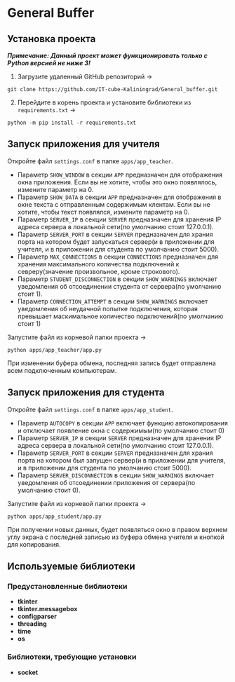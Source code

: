 # General Buffer
## Установка проекта
***Примечание: Данный проект может функционировать только с Python версией не ниже 3!***
1. Загрузите удаленный GitHub репозиторий ->
```shell
git clone https://github.com/IT-cube-Kaliningrad/General_buffer.git
```
2. Перейдите в корень проекта и установите библиотеки из ```requirements.txt``` ->
```shell
python -m pip install -r requirements.txt
```
## Запуск приложения для учителя
Откройте файл ```settings.conf``` в папке ```apps/app_teacher```.
  * Параметр ```SHOW_WINDOW``` в секции ```APP``` предназначен для отображения окна приложения. Если вы не хотите, чтобы это окно появлялось, измените параметр на 0.
   * Параметр ```SHOW_DATA``` в секции ```APP``` предназначен для отображения в окне текста с отправленным содержимым клентам. Если вы не хотите, чтобы текст появлялся, измените параметр на 0.
  * Параметр ```SERVER_IP``` в секции ```SERVER``` предназначен для хранения IP адреса сервера в локальной сети(по умолчанию стоит 127.0.0.1).
  * Параметр ```SERVER_PORT``` в секции ```SERVER``` предназначен для храния порта на котором будет запускаться сервер(и в приложении для учителя, и в приложении для студента по умолчанию стоит 5000).
  * Параметр ```MAX_CONNECTIONS``` в секции ```CONNECTIONS``` предназначен для хранения максимального количества подключений к севреру(значение произвольное, кроме строкового).
  * Параметр ```STUDENT_DISCONNECTION``` в секции ```SHOW_WARNINGS``` включает уведомления об отсоединении студента от сервера(по умолчанию стоит 1).
  * Параметр ```CONNECTION_ATTEMPT``` в секции ```SHOW_WARNINGS``` включает уведомления об неудачной попытке подключения, которая превышает маскимальное количество подключений(по умолчанию стоит 1)

Запустите файл из корневой папки проекта ->
```shell
python apps/app_teacher/app.py
```

При изменении буфера обмена, последняя запись будет отправлена всем подключенным компьютерам.
## Запуск приложения для студента
Откройте файл ```settings.conf``` в папке ```apps/app_student```.
  * Параметр ```AUTOCOPY``` в секции ```APP``` включает функцию автокопирования и отключает появление окна с содержимым(по умолчанию стоит 0)
  * Параметр ```SERVER_IP``` в секции ```SERVER``` предназначен для хранения IP адреса сервера в локальной сети(по умолчанию стоит 127.0.0.1).
  * Параметр ```SERVER_PORT``` в секции ```SERVER``` предназначен для храния порта на котором был запущен сервер(и в приложении для учителя, и в приложении для студента по умолчанию стоит 5000).
  * Параметр ```SERVER_DISCONNECTION``` в секции ```SHOW_WARNINGS``` включает уведомления об отсоединении приложения от сервера(по умолчанию стоит 0).

Запустите файл из корневой папки проекта ->
```shell
python apps/app_student/app.py
```

При получении новых данных, будет появляться окно в правом верхнем углу экрана с последней записью из буфера обмена учителя и кнопкой для копирования.
## Используемые библиотеки
### Предустановленные библиотеки
* **tkinter**
* **tkinter.messagebox**
* **configparser**
* **threading**
* **time**
* **os**
### Библиотеки, требующие установки
* **socket**
